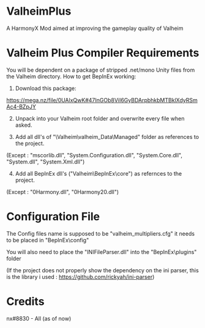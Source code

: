 # ValheimPlus
A HarmonyX Mod aimed at improving the gameplay quality of Valheim


# Valheim Plus Compiler Requirements

You will be dependent on a package of stripped .net/mono Unity files from the Valheim directory.
How to get BepInEx working:

1. Download this package:

https://mega.nz/file/0UAlxQwK#47InGOb8ViI6GyBDArpbhkbMTBklXdyRSmAc4-BZpJY

2. Unpack into your Valheim root folder and overwrite every file when asked.

3. Add all dll's of "\Valheim\valheim_Data\Managed" folder as references to the project.

(Except : "mscorlib.dll", "System.Configuration.dll", "System.Core.dll", "System.dll", "System.Xml.dll")

4. Add all BepInEx dll's ("Valheim\BepInEx\core") as refernces to the project.

(Except : "0Harmony.dll", "0Harmony20.dll")

# Configuration File

The Config files name is supposed to be "valheim_multipliers.cfg" it needs to be placed in "BepInEx\config"

You will also need to place the "INIFileParser.dll" into the "BepInEx\plugins" folder

(If the project does not properly show the dependency on the ini parser, this is the library i used : https://github.com/rickyah/ini-parser)

# Credits
nx#8830 - All (as of now)
